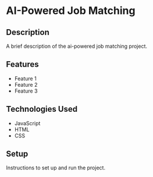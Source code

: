 # AI-Powered Job Matching

## Description

A brief description of the ai-powered job matching project.

## Features

- Feature 1
- Feature 2
- Feature 3

## Technologies Used

- JavaScript
- HTML
- CSS

## Setup

Instructions to set up and run the project.
